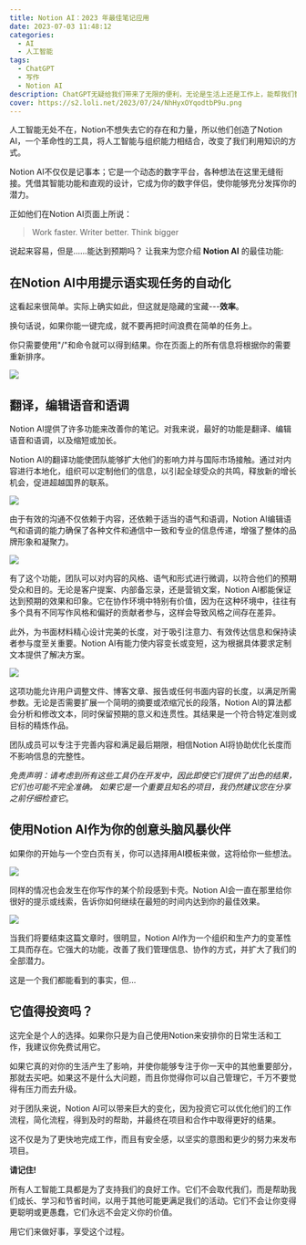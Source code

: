 ```yaml
---
title: Notion AI：2023 年最佳笔记应用
date: 2023-07-03 11:48:12
categories:
  - AI
  - 人工智能
tags:
  - ChatGPT
  - 写作
  - Notion AI
description: ChatGPT无疑给我们带来了无限的便利，无论是生活上还是工作上，能帮我们智能处理一些事宜，但是本文将带你认识一款2023年度最佳笔记应用---Notion AI
cover: https://s2.loli.net/2023/07/24/NhHyxOYqodtbP9u.png
---
```


人工智能无处不在，Notion不想失去它的存在和力量，所以他们创造了Notion AI，一个革命性的工具，将人工智能与组织能力相结合，改变了我们利用知识的方式。

Notion AI不仅仅是记事本；它是一个动态的数字平台，各种想法在这里无缝衔接。凭借其智能功能和直观的设计，它成为你的数字伴侣，使你能够充分发挥你的潜力。

正如他们在Notion AI页面上所说：

> Work faster. Writer better. Think bigger

说起来容易，但是……能达到预期吗？ 让我来为您介绍 **Notion AI** 的最佳功能:

## 在Notion AI中用提示语实现任务的自动化

这看起来很简单。实际上确实如此，但这就是隐藏的宝藏---**效率**。

换句话说，如果你能一键完成，就不要再把时间浪费在简单的任务上。

你只需要使用"/"和命令就可以得到结果。你在页面上的所有信息将根据你的需要重新排序。

![](https://s2.loli.net/2023/07/24/pVarTlGufsbg1Et.png)

## 翻译，编辑语音和语调

Notion AI提供了许多功能来改善你的笔记。对我来说，最好的功能是翻译、编辑语音和语调，以及缩短或加长。

Notion AI的翻译功能使团队能够扩大他们的影响力并与国际市场接触。通过对内容进行本地化，组织可以定制他们的信息，以引起全球受众的共鸣，释放新的增长机会，促进超越国界的联系。

![](https://s2.loli.net/2023/07/24/oDQWaiNTKxqzvtH.png)

由于有效的沟通不仅依赖于内容，还依赖于适当的语气和语调，Notion AI编辑语气和语调的能力确保了各种文件和通信中一致和专业的信息传递，增强了整体的品牌形象和凝聚力。

![](https://s2.loli.net/2023/07/24/yuwdPXQ7NfpzK1b.png)

有了这个功能，团队可以对内容的风格、语气和形式进行微调，以符合他们的预期受众和目的。无论是客户提案、内部备忘录，还是营销文案，Notion AI都能保证达到预期的效果和印象。它在协作环境中特别有价值，因为在这种环境中，往往有多个具有不同写作风格和偏好的贡献者参与，这样会导致风格之间存在差异。

此外，为书面材料精心设计完美的长度，对于吸引注意力、有效传达信息和保持读者参与度至关重要。Notion AI有能力使内容变长或变短，这为根据具体要求定制文本提供了解决方案。

![](https://s2.loli.net/2023/07/24/mUOtZgKVb3zSoku.png)

这项功能允许用户调整文件、博客文章、报告或任何书面内容的长度，以满足所需参数。无论是否需要扩展一个简明的摘要或浓缩冗长的段落，Notion AI的算法都会分析和修改文本，同时保留预期的意义和连贯性。其结果是一个符合特定准则或目标的精炼作品。

团队成员可以专注于完善内容和满足最后期限，相信Notion AI将协助优化长度而不影响信息的完整性。

*免责声明：请考虑到所有这些工具仍在开发中，因此即使它们提供了出色的结果，它们也可能不完全准确。 如果它是一个重要且知名的项目，我仍然建议您在分享之前仔细检查它*。

## 使用Notion AI作为你的创意头脑风暴伙伴

如果你的开始与一个空白页有关，你可以选择用AI模板来做，这将给你一些想法。

![](https://s2.loli.net/2023/07/24/fC9b2zDE6roTZyI.png)

同样的情况也会发生在你写作的某个阶段感到卡壳。Notion AI会一直在那里给你很好的提示或线索，告诉你如何继续在最短的时间内达到你的最佳效果。

![](https://s2.loli.net/2023/07/24/b1gIk2scATHWUuF.png)

当我们将要结束这篇文章时，很明显，Notion AI作为一个组织和生产力的变革性工具而存在。它强大的功能，改善了我们管理信息、协作的方式，并扩大了我们的全部潜力。

这是一个我们都能看到的事实，但...

## **它值得投资吗？**

这完全是个人的选择。如果你只是为自己使用Notion来安排你的日常生活和工作，我建议你免费试用它。

如果它真的对你的生活产生了影响，并使你能够专注于你一天中的其他重要部分，那就去买吧。如果这不是什么大问题，而且你觉得你可以自己管理它，千万不要觉得有压力而去升级。

对于团队来说，Notion AI可以带来巨大的变化，因为投资它可以优化他们的工作流程，简化流程，得到及时的帮助，并最终在项目和合作中取得更好的结果。

这不仅是为了更快地完成工作，而且有安全感，以坚实的意图和更少的努力来发布项目。

**请记住!**

所有人工智能工具都是为了支持我们的良好工作。它们不会取代我们，而是帮助我们成长、学习和节省时间，以用于其他可能更满足我们的活动。它们不会让你变得更聪明或更愚蠢，它们永远不会定义你的价值。

用它们来做好事，享受这个过程。
